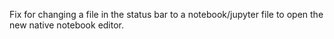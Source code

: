 Fix for changing a file in the status bar to a notebook/jupyter file to open the new native notebook editor.
